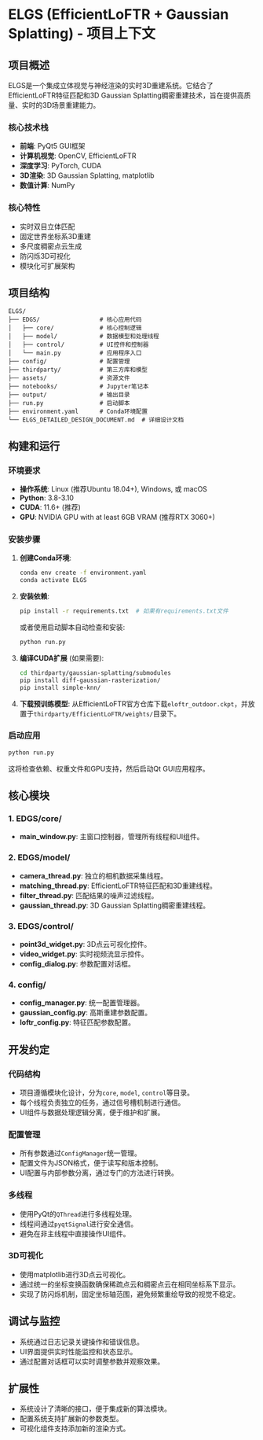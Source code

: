 # ELGS (EfficientLoFTR + Gaussian Splatting) - 项目上下文

## 项目概述

ELGS是一个集成立体视觉与神经渲染的实时3D重建系统。它结合了EfficientLoFTR特征匹配和3D Gaussian Splatting稠密重建技术，旨在提供高质量、实时的3D场景重建能力。

### 核心技术栈

- **前端**: PyQt5 GUI框架
- **计算机视觉**: OpenCV, EfficientLoFTR
- **深度学习**: PyTorch, CUDA
- **3D渲染**: 3D Gaussian Splatting, matplotlib
- **数值计算**: NumPy

### 核心特性

- 实时双目立体匹配
- 固定世界坐标系3D重建
- 多尺度稠密点云生成
- 防闪烁3D可视化
- 模块化可扩展架构

## 项目结构

```
ELGS/
├── EDGS/                 # 核心应用代码
│   ├── core/             # 核心控制逻辑
│   ├── model/            # 数据模型和处理线程
│   ├── control/          # UI控件和控制器
│   └── main.py           # 应用程序入口
├── config/               # 配置管理
├── thirdparty/           # 第三方库和模型
├── assets/               # 资源文件
├── notebooks/            # Jupyter笔记本
├── output/               # 输出目录
├── run.py                # 启动脚本
├── environment.yaml      # Conda环境配置
└── ELGS_DETAILED_DESIGN_DOCUMENT.md  # 详细设计文档
```

## 构建和运行

### 环境要求

- **操作系统**: Linux (推荐Ubuntu 18.04+), Windows, 或 macOS
- **Python**: 3.8-3.10
- **CUDA**: 11.6+ (推荐)
- **GPU**: NVIDIA GPU with at least 6GB VRAM (推荐RTX 3060+)

### 安装步骤

1. **创建Conda环境**:
   ```bash
   conda env create -f environment.yaml
   conda activate ELGS
   ```

2. **安装依赖**:
   ```bash
   pip install -r requirements.txt  # 如果有requirements.txt文件
   ```
   或者使用启动脚本自动检查和安装:
   ```bash
   python run.py
   ```

3. **编译CUDA扩展** (如果需要):
   ```bash
   cd thirdparty/gaussian-splatting/submodules
   pip install diff-gaussian-rasterization/
   pip install simple-knn/
   ```

4. **下载预训练模型**:
   从EfficientLoFTR官方仓库下载`eloftr_outdoor.ckpt`，并放置于`thirdparty/EfficientLoFTR/weights/`目录下。

### 启动应用

```bash
python run.py
```

这将检查依赖、权重文件和GPU支持，然后启动Qt GUI应用程序。

## 核心模块

### 1. EDGS/core/

- **main_window.py**: 主窗口控制器，管理所有线程和UI组件。

### 2. EDGS/model/

- **camera_thread.py**: 独立的相机数据采集线程。
- **matching_thread.py**: EfficientLoFTR特征匹配和3D重建线程。
- **filter_thread.py**: 匹配结果的噪声过滤线程。
- **gaussian_thread.py**: 3D Gaussian Splatting稠密重建线程。

### 3. EDGS/control/

- **point3d_widget.py**: 3D点云可视化控件。
- **video_widget.py**: 实时视频流显示控件。
- **config_dialog.py**: 参数配置对话框。

### 4. config/

- **config_manager.py**: 统一配置管理器。
- **gaussian_config.py**: 高斯重建参数配置。
- **loftr_config.py**: 特征匹配参数配置。

## 开发约定

### 代码结构

- 项目遵循模块化设计，分为`core`, `model`, `control`等目录。
- 每个线程负责独立的任务，通过信号槽机制进行通信。
- UI组件与数据处理逻辑分离，便于维护和扩展。

### 配置管理

- 所有参数通过`ConfigManager`统一管理。
- 配置文件为JSON格式，便于读写和版本控制。
- UI配置与内部参数分离，通过专门的方法进行转换。

### 多线程

- 使用PyQt的`QThread`进行多线程处理。
- 线程间通过`pyqtSignal`进行安全通信。
- 避免在非主线程中直接操作UI组件。

### 3D可视化

- 使用matplotlib进行3D点云可视化。
- 通过统一的坐标变换函数确保稀疏点云和稠密点云在相同坐标系下显示。
- 实现了防闪烁机制，固定坐标轴范围，避免频繁重绘导致的视觉不稳定。

## 调试与监控

- 系统通过日志记录关键操作和错误信息。
- UI界面提供实时性能监控和状态显示。
- 通过配置对话框可以实时调整参数并观察效果。

## 扩展性

- 系统设计了清晰的接口，便于集成新的算法模块。
- 配置系统支持扩展新的参数类型。
- 可视化组件支持添加新的渲染方式。